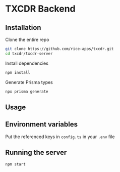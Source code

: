 # TXCDR Backend

## Installation

Clone the entire repo
```bash
git clone https://github.com/rice-apps/txcdr.git
cd txcdr/txcdr-server
```

Install dependencies
```bash
npm install
```

Generate Prisma types
```bash
npx prisma generate
```

## Usage

## Environment variables
Put the referenced keys in `config.ts` in your `.env` file

## Running the server
```bash
npm start
```